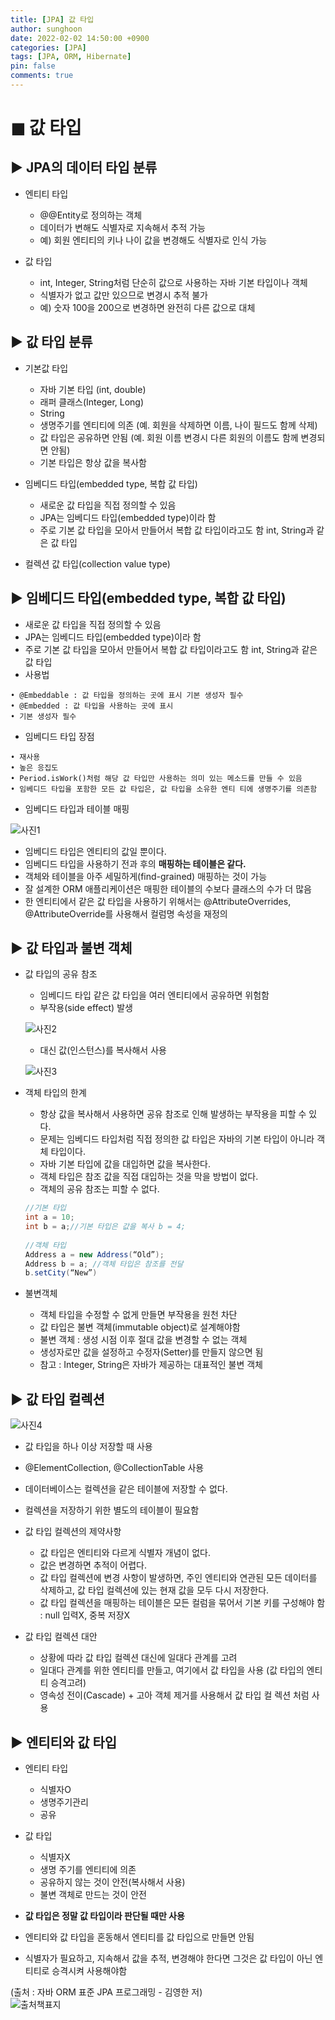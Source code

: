 ```yaml
---
title: [JPA] 값 타입
author: sunghoon
date: 2022-02-02 14:50:00 +0900
categories: [JPA]
tags: [JPA, ORM, Hibernate]
pin: false
comments: true
--- 
```

  

# ◼︎ 값 타입

## ▶︎ JPA의 데이터 타입 분류
* 엔티티 타입
	* @@Entity로 정의하는 객체
	* 데이터가 변해도 식별자로 지속해서 추적 가능
	* 예) 회원 엔티티의 키나 나이 값을 변경해도 식별자로 인식 가능

* 값 타입
	* int, Integer, String처럼 단순히 값으로 사용하는 자바 기본 타입이나 객체
	* 식별자가 없고 값만 있으므로 변경시 추적 불가
	* 예) 숫자 100을 200으로 변경하면 완전히 다른 값으로 대체


## ▶︎ 값 타입 분류

* 기본값 타입
	* 자바 기본 타입 (int, double)
	* 래퍼 클래스(Integer, Long)
	* String 
	* 생명주기를 엔티티에 의존 (예. 회원을 삭제하면 이름, 나이 필드도 함께 삭제)
	* 값 타입은 공유하면 안됨 (예. 회원 이름 변경시 다른 회원의 이름도 함께 변경되면 안됨)
	* 기본 타입은 항상 값을 복사함

* 임베디드 타입(embedded type, 복합 값 타입)
	* 새로운 값 타입을 직접 정의할 수 있음
	* JPA는 임베디드 타입(embedded type)이라 함
	* 주로 기본 값 타입을 모아서 만들어서 복합 값 타입이라고도 함 int, String과 같은 값 타입

* 컬렉션 값 타입(collection value type)

## ▶︎ 임베디드 타입(embedded type, 복합 값 타입)
* 새로운 값 타입을 직접 정의할 수 있음
* JPA는 임베디드 타입(embedded type)이라 함
* 주로 기본 값 타입을 모아서 만들어서 복합 값 타입이라고도 함 int, String과 같은 값 타입
* 사용법  

```text
• @Embeddable : 값 타입을 정의하는 곳에 표시 기본 생성자 필수
• @Embedded : 값 타입을 사용하는 곳에 표시  
• 기본 생성자 필수
```

* 임베디드 타입 장점  

```text
• 재사용
• 높은 응집도
• Period.isWork()처럼 해당 값 타입만 사용하는 의미 있는 메소드를 만들 수 있음
• 임베디드 타입을 포함한 모든 값 타입은, 값 타입을 소유한 엔티 티에 생명주기를 의존함
```
	
* 임베디드 타입과 테이블 매핑

![사진1](/assets/img/JPA_10/JPA_10_1.jpg) 
	
* 임베디드 타입은 엔티티의 값일 뿐이다.
* 임베디드 타입을 사용하기 전과 후의 **매핑하는 테이블은 같다.**
* 객체와 테이블을 아주 세밀하게(find-grained) 매핑하는 것이 가능
* 잘 설계한 ORM 애플리케이션은 매핑한 테이블의 수보다 클래스의 수가 더 많음
* 한 엔티티에서 같은 값 타입을 사용하기 위해서는 @AttributeOverrides, @AttributeOverride를 사용해서 컬럼명 속성을 재정의 

## ▶︎ 값 타입과 불변 객체

* 값 타입의 공유 참조
	* 임베디드 타입 같은 값 타입을 여러 엔티티에서 공유하면 위험함
	* 부작용(side effect) 발생

	![사진2](/assets/img/JPA_10/JPA_10_2.jpg) 

	* 대신 값(인스턴스)를 복사해서 사용

	![사진3](/assets/img/JPA_10/JPA_10_3.jpg) 

* 객체 타입의 한계
	* 항상 값을 복사해서 사용하면 공유 참조로 인해 발생하는 부작용을 피할 수 있다.
	* 문제는 임베디드 타입처럼 직접 정의한 값 타입은 자바의 기본 타입이 아니라 객체 타입이다.
	* 자바 기본 타입에 값을 대입하면 값을 복사한다.
	* 객체 타입은 참조 값을 직접 대입하는 것을 막을 방법이 없다. 
	* 객체의 공유 참조는 피할 수 없다.

	```java
	//기본 타입
	int a = 10;
	int b = a;//기본 타입은 값을 복사 b = 4;
	  
	//객체 타입	Address a = new Address(“Old”);
	Address b = a; //객체 타입은 참조를 전달 
	b.setCity(“New”)
	```

* 불변객체	
	* 객체 타입을 수정할 수 없게 만들면 부작용을 원천 차단 
	* 값 타입은 불변 객체(immutable object)로 설계해야함 
	* 불변 객체 : 생성 시점 이후 절대 값을 변경할 수 없는 객체
	* 생성자로만 값을 설정하고 수정자(Setter)를 만들지 않으면 됨
	* 참고 : Integer, String은 자바가 제공하는 대표적인 불변 객체

## ▶︎ 값 타입 컬렉션

![사진4](/assets/img/JPA_10/JPA_10_4.jpg) 

* 값 타입을 하나 이상 저장할 때 사용
* @ElementCollection, @CollectionTable 사용
* 데이터베이스는 컬렉션을 같은 테이블에 저장할 수 없다. 
* 컬렉션을 저장하기 위한 별도의 테이블이 필요함
  
  
* 값 타입 컬렉션의 제약사항
	* 값 타입은 엔티티와 다르게 식별자 개념이 없다.
	* 값은 변경하면 추적이 어렵다.
	* 값 타입 컬렉션에 변경 사항이 발생하면, 주인 엔티티와 연관된 모든 데이터를 삭제하고, 값 타입 컬렉션에 있는 현재 값을 모두 다시 저장한다.
	* 값 타입 컬렉션을 매핑하는 테이블은 모든 컬럼을 묶어서 기본 키를 구성해야 함 : null 입력X, 중복 저장X

* 값 타입 컬렉션 대안
	* 상황에 따라 값 타입 컬렉션 대신에 일대다 관계를 고려
	* 일대다 관계를 위한 엔티티를 만들고, 여기에서 값 타입을 사용 (값 타입의 엔티티 승격고려)
	* 영속성 전이(Cascade) + 고아 객체 제거를 사용해서 값 타입 컬 렉션 처럼 사용

## ▶︎ 엔티티와 값 타입
* 엔티티 타입
	* 식별자O
	* 생명주기관리
	* 공유
* 값 타입
	* 식별자X
	* 생명 주기를 엔티티에 의존
	* 공유하지 않는 것이 안전(복사해서 사용)
	* 불변 객체로 만드는 것이 안전
  
  
* **값 타입은 정말 값 타입이라 판단될 때만 사용**
* 엔티티와 값 타입을 혼동해서 엔티티를 값 타입으로 만들면 안됨
* 식별자가 필요하고, 지속해서 값을 추적, 변경해야 한다면 그것은 값 타입이 아닌 엔티티로 승격시켜 사용해야함

(출처 : 자바 ORM 표준 JPA 프로그래밍 - 김영한 저)    
![출처책표지](/assets/img/JPA_book.jpg)  


  





